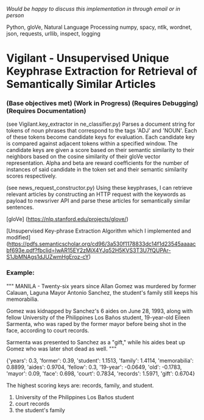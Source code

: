 *Would be happy to discuss this implementation in through email or in person*

Python, gloVe, Natural Language Processing
numpy, spacy, ntlk, wordnet, json, requests, urllib, inspect, logging

# Vigilant - Unsupervised Unique Keyphrase Extraction for Retrieval of Semantically Similar Articles 
### (Base objectives met) (Work in Progress) (Requires Debugging) (Requires Documentation) 

(see Vigilant.key_extractor in ne_classifier.py)
Parses a document string for tokens of noun phrases that correspond to the tags 'ADJ' and 'NOUN'. Each of these tokens become
candidate keys for evaluation. Each candidate key is compared against adjacent tokens within a specified window. The candidate keys are given a score based on their
semantic similarity to their neighbors based on the cosine similarity of their gloVe vector representation. Alpha and beta are reward coefficients for the 
number of instances of said candidate in the token set and their semantic similarity scores respectively. 

(see news_request_constructor.py)
Using these keyphrases, I can retrieve relevant articles by constructing an HTTP request with the keywords as payload to newsriver API
and parse these articles for semantically similar sentences.

[gloVe] (https://nlp.stanford.edu/projects/glove/)

[Unsupervised Key-phrase Extraction Algorithm which I implemented and modified] (https://pdfs.semanticscholar.org/cd96/3a530f1178833dc14f1d23545aaaacbf693e.pdf?fbclid=IwAR15EY2zMjX4YJq52H5KVS3T3U7fQUPAr-S1JbMNAgs1dJUZwmHgEroz-cY)

### Example:


"""
MANILA - Twenty-six years since Allan Gomez was murdered by former Calauan, Laguna Mayor Antonio Sanchez, the student's family still keeps his memorabilia.

Gomez was kidnapped by Sanchez's 6 aides on June 28, 1993, along with fellow University of the Philippines Los Baños student, 19-year-old Eileen Sarmenta, who was raped by the former mayor before being shot in the face, according to court records.

Sarmenta was presented to Sanchez as a "gift," while his aides beat up Gomez who was later shot dead as well.
"""


{'years': 0.3, 'former': 0.39, 'student': 1.1513, 'family': 1.4114, 'memorabilia': 0.8899, 'aides': 0.9704, 'fellow': 0.3, '19-year': -0.0649, 'old': -0.1783, 'mayor': 0.09, 'face': 0.698, 'court': 0.7834, 'records': 1.5971, 'gift': 0.6704}


The highest scoring keys are: records, family, and student.

1. University of the Philippines Los Baños student
2. court records
3. the student's family

